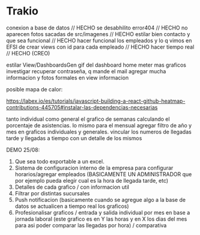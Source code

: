 # Trakio

conexion a base de datos // HECHO
se desabhilito error404 // HECHO
no aparecen fotos sacadas de src/imagenes // HECHO
estilar bien contacto y que sea funcional // HECHO
hacer funcional los empleados y lo q vimos en EFSI de crear views con id para cada empleado // HECHO
hacer tiempo real // HECHO (CREO)

estilar View/DashboardsGen 
gif del dashboard home
meter mas graficos
investigar recuperar contraseña, q mande el mail
agregar mucha informacion y fotos formales en view informacion



posible mapa de calor:

https://labex.io/es/tutorials/javascript-building-a-react-github-heatmap-contributions-445705#instalar-las-dependencias-necesarias

tanto individual como general el grafico de semanas calculando el porcentaje de asistencias.
lo mismo para el mensual
agregar filtro de año y mes en graficos individuales y generales.
vincular los numeros de llegadas tarde y llegadas a tiempo con un detalle de los mismos

DEMO 25/08:
1. Que sea todo exportable a un excel.
2. Sistema de configuracion interno de la empresa para configurar horarios/agregar empleados (BASICAMENTE UN ADMINISTRADOR que por ejemplo pueda elegir cual es la hora de llegada tarde, etc)
3. Detalles de cada grafico / con informacion util
4. Filtrar por distintas sucursales
5. Push notificacion (basicamente cuando se agregue algo a la base de datos se actualicen a tiempo real los graficos)
6. Profesionalisar graficos / entrada y salida individual por mes en base a jornada laboral (este grafico es en Y las horas y en X los dias del mes para asi poder comparar las llegadas por hora) / comparativa
